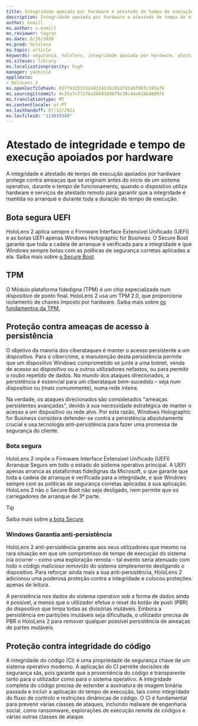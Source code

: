 ```yaml
---
title: Integridade apoiada por hardware e atestado de tempo de execução
description: Integridade apoiada por hardware e atestado de tempo de execução
author: evmill
ms.author: v-evmill
ms.reviewer: tagran
ms.date: 6/30/2020
ms.prod: hololens
ms.topic: article
keywords: segurança, hololens, integridade apoiada por hardware, atestado de tempo de execução, UEFI, boot segura UEFI, boot seguro, TPM, proteção contra ameaças, Windows Anti-Persistência Garantia, integridade do código, proteção de código,
ms.sitesec: library
ms.localizationpriority: high
manager: yannisle
appliesto:
- HoloLens 2
ms.openlocfilehash: 037f9325555244314518c81d7814bf983c345af6
ms.sourcegitcommit: 4c15afc772fba26683d9b75e38c44a018b4889f6
ms.translationtype: MT
ms.contentlocale: pt-PT
ms.lasthandoff: 07/12/2021
ms.locfileid: "113639340"
---
```

# <a name="hardware-backed-integrity-and-runtime-attestation"></a>Atestado de integridade e tempo de execução apoiados por hardware

A integridade e atestado de tempo de execução apoiados por hardware protege contra ameaças que se originam antes do início de um sistema operativo, durante o tempo de funcionamento, quando o dispositivo utiliza hardware e serviços de atestado remoto para garantir que a integridade é mantida no arranque e durante toda a duração do tempo de execução.

## <a name="uefi-secure-boot"></a>Bota segura UEFI

HoloLens 2 aplica sempre o Firmware Interface Extensível Unificado (UEFI) e as botas UEFI apenas Windows Holographic for Business.
O Secure Boot garante que toda a cadeia de arranque é verificada para a integridade e que Windows sempre botas com as políticas de segurança corretas aplicadas a ela. Saiba mais sobre [o Secure Boot](/windows-hardware/design/device-experiences/oem-secure-boot).

## <a name="tpm"></a>TPM

O Módulo plataforma fidedigna (TPM) é um chip especializado num dispositivo de ponto final. HoloLens 2 usa um TPM 2.0, que proporciona isolamento de chaves imposto por hardware. Saiba mais sobre [os fundamentos da TPM.](/windows/security/information-protection/tpm/tpm-fundamentals)

## <a name="persistence-access-threat-protection"></a>Proteção contra ameaças de acesso à persistência

O objetivo da maioria dos ciberataques é manter o acesso persistente a um dispositivo. Para o cibercrime, a manutenção desta persistência permite que um dispositivo Windows comprometido se junte a uma botnet, venda de acesso ao dispositivo ou a outros utilizadores nefastos, ou para permitir o roubo repetido de dados. No mundo dos ataques direcionados, a persistência é essencial para um ciberataque bem-sucedido – seja num dispositivo ou (mais comummente), numa rede inteira.  

Na verdade, os ataques direcionados são considerados "ameaças persistentes avançadas", devido à sua necessidade estratégica de manter o acesso a um dispositivo ou rede alvo. Por esta razão, Windows Holographic for Business considera defender-se contra a persistência absolutamente crucial e usa tecnologia anti-persistência para fazer uma promessa de segurança do cliente.

### <a name="secure-boot"></a>Bota segura

HoloLens 2 impõe o Firmware Interface Extensível Unificado (UEFI) Arranque Seguro em todo o estado do sistema operativo principal. A UEFI apenas arranca as plataformas fidedignas da Microsoft, o que garante que toda a cadeia de arranque é verificada para a integridade, e que Windows sempre com as políticas de segurança corretas aplicadas à sua aplicação. HoloLens 2 não o Secure Boot não seja desligado, nem permite que os carregadores de arranque de 3ª parte.

> [!Tip]
> Saiba mais sobre [a bota Secure](/windows-hardware/design/device-experiences/oem-secure-boot).

### <a name="windows-anti-persistence-assurance"></a>Windows Garantia anti-persistência

HoloLens 2 anti-persistência garante aos seus utilizadores que mesmo na rara situação em que um compromisso de tempo de execução do sistema iria ocorrer – como uma exploração remota – tal evento seria atenuado com todo o código malicioso removido do sistema simplesmente desligando o dispositivo. Para reforçar ainda mais a sua anti-persistência, HoloLens 2 adicionou uma poderosa proteção contra a integridade e colocou proteções apenas de leitura.

A persistência nos dados do sistema operativo sob a forma de dados ainda é possível, a menos que o utilizador efetue o reset do botão de push (PBR) do dispositivo que limpa todas as divisórias mutáveis. Embora a persistência em partições imutáveis seja dificultada, o utilizador precisa de PBR o HoloLens 2 para remover qualquer possível persistência de ameaças de partes mutáveis.

## <a name="code-integrity-protection"></a>Proteção contra integridade do código

A integridade do código (CI) é uma propriedade de segurança chave de um sistema operativo moderno. A aplicação do CI permite decisões de segurança sãs, pois garante que a proveniência do código é transparente tanto para o utilizador como para o sistema operativo. A integridade completa do código precisa de estender a assinatura de imagem binária passada e incluir a aplicação do tempo de execução, tais como integridade do fluxo de controlo e restrições dinâmicas de código. O CI é fundamental para prevenir várias classes de ataques, incluindo malware de engenharia social, como ransomware, explorações de execução remota de códigos e várias outras classes de ataque.
